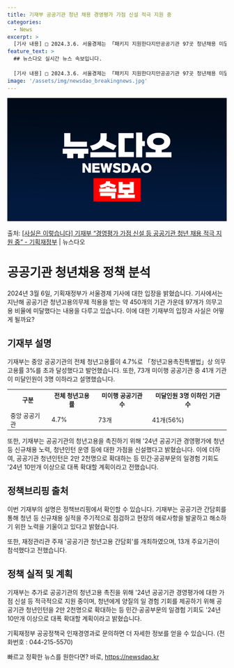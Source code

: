 ```yaml
---
title: 기재부 공공기관 청년 채용 경영평가 가점 신설 적극 지원 중
categories:
  - News
excerpt: >
  [기사 내용] □ 2024.3.6. 서울경제는 「패키지 지원한다지만공공기관 97곳 청년채용 미달」 기사에서,…
feature_text: >
  ## 뉴스다오 실시간 뉴스 속보입니다.

  [기사 내용] □ 2024.3.6. 서울경제는 「패키지 지원한다지만공공기관 97곳 청년채용 미달」 기사에서,…
image: '/assets/img/newsdao_breakingnews.jpg'
---
```


![뉴스다오 속보](/assets/img/newsdao_breakingnews.jpg)

<p>출처: <a href="https://newsdao.kr/3301" rel="dofollow">[사실은 이렇습니다] 기재부 “경영평가 가점 신설 등 공공기관 청년 채용 적극 지원 중” - 기획재정부</a> | 뉴스다오</p>

<h1>공공기관 청년채용 정책 분석</h1>
<p data-ke-size="size16">2024년 3월 6일, 기획재정부가 서울경제 기사에 대한 입장을 밝혔습니다. 기사에서는 지난해 공공기관 청년고용의무제 적용을 받는 약 450개의 기관 가운데 97개가 의무고용 비율에 미달했다는 내용을 다루고 있습니다. 이에 대한 기재부의 입장과 사실은 어떻게 될까요?</p>

<h2 data-ke-size="size26">기재부 설명</h2>
<p>기재부는 중앙 공공기관의 전체 청년고용률이 4.7%로 「청년고용촉진특별법」상 의무고용률 3%를 초과 달성했다고 발언했습니다. 또한, 73개 미이행 공공기관 중 41개 기관이 미달인원이 3명 이하라고 설명했습니다.</p>
<table>
	<tr>
		<th>구분</th>
		<th>전체 청년고용률</th>
		<th>미이행 공공기관 수</th>
		<th>미달인원 3명 이하인 기관 수</th>
	</tr>
	<tr>
		<td>중앙 공공기관</td>
		<td>4.7%</td>
		<td>73개</td>
		<td>41개(56%)</td>
	</tr>
</table>
<p>또한, 기재부는 공공기관의 청년고용을 촉진하기 위해 '24년 공공기관 경영평가에 청년 등 신규채용 노력, 청년인턴 운영 등에 대한 가점을 신설했다고 밝혔습니다. 이에 더하여, 공공기관 청년인턴은 2만 2천명으로 확대하는 등 민간·공공부문의 일경험 기회도 '24년 10만개 이상으로 대폭 확대할 계획이라고 전했습니다.</p>

<h2 data-ke-size="size26">정책브리핑 출처</h2>
<p>이번 기재부의 설명은 정책브리핑에서 확인할 수 있습니다. 기재부는 공공기관 간담회를 통해 청년 등 신규채용 실적을 주기적으로 점검하고 현장의 애로사항을 발굴하고 해소하기 위한 노력을 기울이고 있다고 밝혔습니다.</p>
<p>또한, 재정관리관 주재 '공공기관 청년고용 간담회'를 개최하였으며, 13개 주요기관이 참석했다고 전했습니다.</p>

<h2 data-ke-size="size26">정책 실적 및 계획</h2>
<p>기재부는 추가로 공공기관의 청년고용 촉진을 위해 '24년 공공기관 경영평가에 대한 가점 신설 등 적극적으로 지원 중이며, 청년에게 양질의 일 경험 기회를 제공하기 위해 공공기관 청년인턴을 2만 2천명으로 확대하는 등 민간·공공부문의 일경험 기회도 '24년 10만개 이상으로 대폭 확대할 계획이라고 밝혔습니다.</p>
<p>기획재정부 공공정책국 인재경영과로 문의하면 더 자세한 정보를 얻을 수 있습니다. (전화번호 : 044-215-5570)</p>
<p data-ke-size="size16"></p> 

빠르고 정확한 뉴스를 원한다면? 바로, <a href="https://newsdao.kr" rel="dofollow">https://newsdao.kr</a>


